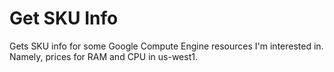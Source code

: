 # Get SKU Info

Gets SKU info for some Google Compute Engine resources I'm interested in.
Namely, prices for RAM and CPU in us-west1.
